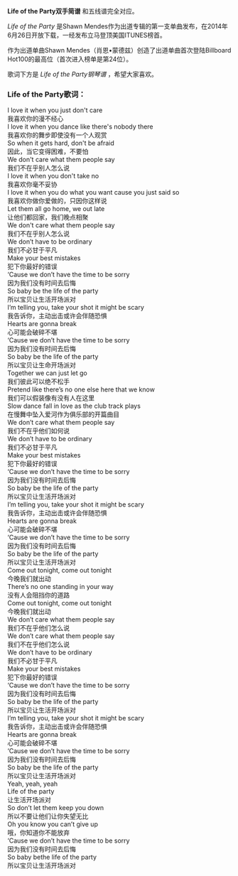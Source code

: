 

**Life of the Party双手简谱** 和五线谱完全对应。

_Life of the Party_ 是Shawn
Mendes作为出道专辑的第一支单曲发布，在2014年6月26日开放下载，一经发布立马登顶美国ITUNES榜首。

作为出道单曲Shawn Mendes（肖恩•蒙德兹）创造了出道单曲首次登陆Billboard Hot100的最高位（首次进入榜单是第24位）。

歌词下方是 _Life of the Party钢琴谱_ ，希望大家喜欢。

### Life of the Party歌词：

I love it when you just don't care  
我喜欢你的漫不经心  
I love it when you dance like there's nobody there  
我喜欢你的舞步即使没有一个人观赏  
So when it gets hard, don't be afraid  
因此，当它变得困难，不要怕  
We don't care what them people say  
我们不在乎别人怎么说  
I love it when you don't take no  
我喜欢你毫不妥协  
I love it when you do what you want cause you just said so  
我喜欢你做你爱做的，只因你这样说  
Let them all go home, we out late  
让他们都回家，我们晚点相聚  
We don't care what them people say  
我们不在乎别人怎么说  
We don’t have to be ordinary  
我们不必甘于平凡  
Make your best mistakes  
犯下你最好的错误  
‘Cause we don’t have the time to be sorry  
因为我们没有时间去后悔  
So baby be the life of the party  
所以宝贝让生活开场派对  
I’m telling you, take your shot it might be scary  
我告诉你，主动出击或许会伴随恐惧  
Hearts are gonna break  
心可能会破碎不堪  
‘Cause we don’t have the time to be sorry  
因为我们没有时间去后悔  
So baby be the life of the party  
所以宝贝让生命开场派对  
Together we can just let go  
我们彼此可以绝不松手  
Pretend like there’s no one else here that we know  
我们可以假装像有没有人在这里  
Slow dance fall in love as the club track plays  
在慢舞中坠入爱河作为俱乐部的开篇曲目  
We don’t care what them people say  
我们不在乎他们如何说  
We don’t have to be ordinary  
我们不必甘于平凡  
Make your best mistakes  
犯下你最好的错误  
‘Cause we don’t have the time to be sorry  
因为我们没有时间去后悔  
So baby be the life of the party  
所以宝贝让生活开场派对  
I’m telling you, take your shot it might be scary  
我告诉你，主动出击或许会伴随恐惧  
Hearts are gonna break  
心可能会破碎不堪  
‘Cause we don’t have the time to be sorry  
因为我们没有时间去后悔  
So baby be the life of the party  
所以宝贝让生活开场派对  
Come out tonight, come out tonight  
今晚我们就出动  
There’s no one standing in your way  
没有人会阻挡你的道路  
Come out tonight, come out tonight  
今晚我们就出动  
We don’t care what them people say  
我们不在乎他们怎么说  
We don’t care what them people say  
我们不在乎他们怎么说  
We don’t have to be ordinary  
我们不必甘于平凡  
Make your best mistakes  
犯下你最好的错误  
‘Cause we don’t have the time to be sorry  
因为我们没有时间去后悔  
So baby be the life of the party  
所以宝贝让生活开场派对  
I’m telling you, take your shot it might be scary  
我告诉你，主动出击或许会伴随恐惧  
Hearts are gonna break  
心可能会破碎不堪  
‘Cause we don’t have the time to be sorry  
因为我们没有时间去后悔  
So baby be the life of the party  
所以宝贝让生活开场派对  
Yeah, yeah, yeah  
Life of the party  
让生活开场派对  
So don’t let them keep you down  
所以不要让他们让你失望无比  
Oh you know you can’t give up  
哦，你知道你不能放弃  
‘Cause we don’t have the time to be sorry  
因为我们没有时间去后悔  
So baby bethe life of the party  
所以宝贝让生活开场派对

